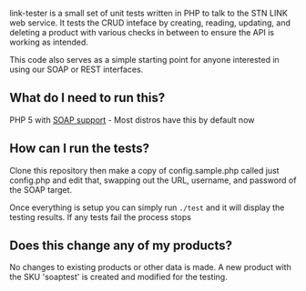
link-tester is a small set of unit tests written in PHP
to talk to the STN LINK web service. It tests the CRUD
inteface by creating, reading, updating, and deleting
a product with various checks in between to ensure the
API is working as intended.

This code also serves as a simple starting point for
anyone interested in using our SOAP or REST interfaces.

## What do I need to run this?
PHP 5 with [SOAP support](http://www.php.net/manual/en/soap.installation.php) - Most
distros have this by default now

## How can I run the tests?
Clone this repository then make a copy of config.sample.php called
just config.php and edit that, swapping out the URL, username, and
password of the SOAP target.

Once everything is setup you can simply run `./test` and it will
display the testing results. If any tests fail the process stops

## Does this change any of my products?
No changes to existing products or other data is made. A new product
with the SKU 'soaptest' is created and modified for the testing.
